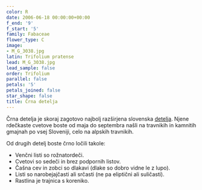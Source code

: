 ```yaml
---
color: R
date: 2006-06-18 00:00:00+00:00
f_end: '9'
f_start: '5'
family: Fabaceae
flower_type: C
image:
- M_G_3038.jpg
latin: Trifolium pratense
lead: M_G_3038.jpg
lead_sample: false
order: Trifolium
parallel: false
petals: '5'
petals_joined: false
star_shape: false
title: Črna detelja
---
```

Črna detelja je skoraj zagotovo najbolj razširjena slovenska [detelja](../../genus/trifolium/). Njene rdečkaste cvetove boste od maja do septembra našli na travnikih in kamnitih gmajnah po vsej Sloveniji, celo na alpskih travnikih.

Od drugih detelj boste črno ločili takole:

-   Venčni listi so rožnatordeči.
-   Cvetovi so sedeči in brez podpornih listov.
-   Čašna cev in zobci so dlakavi (dlake so dobro vidne le z lupo).
-   Listi so narobejajčasti ali srčasti (ne pa eliptični ali suličasti).
-   Rastlina je trajnica s koreniko.
